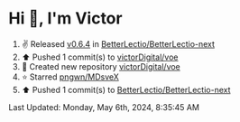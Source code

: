 <h1>Hi 👋, I'm Victor </h1>

<!--RECENT_ACTIVITY:start-->
1. ✌️ Released [v0.6.4](https://github.com/BetterLectio/BetterLectio-next/releases/tag/v0.6.4) in [BetterLectio/BetterLectio-next](https://github.com/BetterLectio/BetterLectio-next)<br>
2. ⬆️ Pushed 1 commit(s) to [victorDigital/voe](https://github.com/victorDigital/voe)<br>
3. 📔 Created new repository [victorDigital/voe](https://github.com/victorDigital/voe)<br>
4. ⭐ Starred [pngwn/MDsveX](https://github.com/pngwn/MDsveX)<br>
5. ⬆️ Pushed 1 commit(s) to [BetterLectio/BetterLectio-next](https://github.com/BetterLectio/BetterLectio-next)<br>
<!--RECENT_ACTIVITY:end-->

<!--RECENT_ACTIVITY:last_update-->
Last Updated: Monday, May 6th, 2024, 8:35:45 AM
<!--RECENT_ACTIVITY:last_update_end-->
